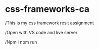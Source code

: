 # css-frameworks-ca
/This is my  css framework resit assignment


/Open with VS code and live server

/Npm i
npm run
